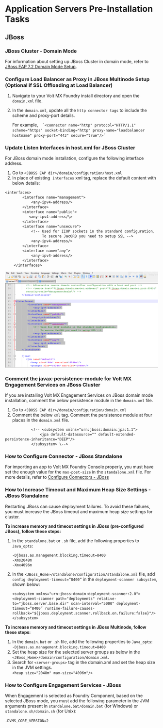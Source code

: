                          


Application Servers Pre-Installation Tasks
==========================================

JBoss
-----

### JBoss Cluster - Domain Mode

<p>For information about setting up JBoss Cluster in domain mode, refer to <a href="https://support.hcltechsw.com/csm?id=kb_article&sysparm_article=KB0083295">JBoss EAP 7.2 Domain Mode Setup</a>.</p>


### Configure Load Balancer as Proxy in JBoss Multinode Setup (Optional if SSL Offloading at Load Balancer)

1.  Navigate to your Volt MX Foundry install directory and open the `domain.xml` file.

1.  In the `domain.xml`, update all the `http connector tags` to include the scheme and proxy-port details.
    
    For example,``  
    `<connector name="http" protocol="HTTP/1.1" scheme="https" socket-binding="http" proxy-name="loadbalancer hostname" proxy-port="443" secure="true"/>` ``
    

### Update Listen Interfaces in host.xml for JBoss Cluster

For JBoss domain mode installation, configure the following interface address.

1.  Go to `<JBOSS EAP dir>/domain/configuration/host.xml`
2.  In place of existing  `interfaces` xml tag, replace the default content with below details:

```
<interfaces>
        <interface name="management">
            <any-ipv4-address/>
        </interface>
        <interface name="public">
           <any-ipv4-address/\>
        </interface>
        <interface name="unsecure">
            <!-- Used for IIOP sockets in the standard configuration.
                 To secure JacORB you need to setup SSL -->
            <any-ipv4-address/>
        </interface>
		<interface name="any">  
            <any-ipv4-address/>  
        </interface> 
    </interfaces>
```

![](Resources/Images/ListenInterfaces_615x386.png)

### Comment the javax-persistence-module for Volt MX Engagement Services on JBoss Cluster

If you are installing Volt MX Engagement Services on JBoss domain mode installation, comment the below persistence module in the `domain.xml` file.

1.  Go to `<JBOSS EAP dir>/domain/configuration/domain.xml`
2.  Comment the below `xml` tag. Comment the persistence module at four places in the `domain.xml` file.

```
            <!-- <subsystem xmlns="urn:jboss:domain:jpa:1.1">
                <jpa default-datasource="" default-extended-persistence-inheritance="DEEP"/>
            </subsystem> \-->
```

<h3 id="how-to-configure-connector-jboss">How to Configure Connector - JBoss Standalone</h3>

For importing an app to Volt MX Foundry Console properly, you must have set the enough value for the `max-post-size` in the `standalone.xml` file. For more details, refer to [Configure Connectors - JBoss](../../../Foundry/voltmx_foundry_manual_install_guide/Content/Configuring_Connectors_and_WAR_JBoss.md)

<h3 id="how-to-increase-timeout-and-maximum-heap-size-settings-jboss">How to Increase Timeout and Maximum Heap Size Settings - JBoss Standalone</h3>

Restarting JBoss can cause deployment failures. To avoid these failures, you must increase the JBoss timeout and maximum heap size settings for cluster.

<b>To increase memory and timeout settings in JBoss (pre-configured JBoss), follow these steps:</b>

<ol>
<li>In the <code>standalone.bat</code> or <code>.sh</code> file, add the following properties to <code>Java_opts</code>:
<pre><code>-Djboss.as.management.blocking.timeout=8400  
-Xms2048m  
-Xmx4096m</code></pre>
</li>
<li>In the <code>&lt;JBoss_Home&gt;/standalone/configuration/standalone.xml</code> file, add <code>config deployment-timeout=”8400”</code> in the <code>deployment-scanner subsystem</code>, shown below:</li>

<pre><code>&lt;subsystem xmlns="urn:jboss:domain:deployment-scanner:2.0"&gt;  
&lt;deployment-scanner path="deployments" relative-to="jboss.server.base.dir" scan-interval="5000" deployment-timeout=”8400” runtime-failure-causes-rollback="${jboss.deployment.scanner.rollback.on.failure:false}"/&gt;  
&lt;/subsystem&gt;</code></pre>
</ol>

<b>To increase memory and timeout settings in JBoss Multinode, follow these steps:</b>  

<ol>
<li>In the <code>domain.bat</code> or <code>.sh</code> file, add the following properties to <code>Java_opts</code>:<br><code>-Djboss.as.management.blocking.timeout=8400</code>
</li>
<li>Set the heap size for the selected server groups as below in the <code>&lt;JBoss_Home&gt;/domain/configuration/domain.xml</code>.
<li>Search for <code>&lt;server-groups&gt;</code> tag in the domain.xml and set the heap size in the JVM settings.</li>  
<code>&lt;heap size="2048m" max-size="4096m"/&gt;</code>
</li>
</ol>

<h3 id="how-to-configure-engagement-services-jboss">How to Configure Engagement Services - JBoss</h3>

When Engagement is selected as Foundry Component, based on the selected JBoss mode, you must add the following parameter in the JVM arguments present in <code>standalone.bat/domain.bat</code> (for Windows) or <code>standalone.sh/domain.sh</code> (for Unix):

<code>-DVMS_CORE_VERSION=2</code>



<!-- WebLogic
--------

### Customizing the WebLogic JVM heap size

For a successful deployment of Volt MX Foundry War files on WebLogic server, increase the Heap Size in WebLogic memory arguments. For more details, refer to [Heap and PermGen Settings](Troubleshooting.md#how-to-configure-heap-and-permgen-size).

To change the WebLogic JVM heap size, follow these steps:

1.  From the `{Server directory}/user_projects/domains/bin/` folder, and open the `setDomainEnv.sh` file in a text editor.
2.  Search for the following comment line:
```
\# IF USER_MEM_ARGS the environment variable is set, use it to override ALL MEM_ARGS values
```
3.  Immediately after the comment line, add the following line:
```
export USER_MEM_ARGS="-Xms6144m -Xmx6144m"
```
4.  Save the file, and then restart the WebLogic Server.

### Place MS SQL Server Connector JAR in the WebLogic Server

If you want to install MS SQL Server Database with WebLogic, then you need to manually place the `mssql-jdbc-7.2.2.jre11.jar` file in the WebLogic Server.

To add `mssql-jdbc-7.2.2.jre11.jar` file in the WebLogic Server, follow these steps:

1.  Copy the `mssql-jdbc-7.2.2.jre11.jar` file from the Volt MX Foundry Installation Folder to the `<WL_HOME>/server/lib` folder.
2.  Go to the `<WL_HOME>/user_projects/domains/base_domain/bin` folder and edit the `startWeblogic.cmd` file.
3.  Prepend your JAR file to the SAVE_CLASSPATH environment variable. For example:
```
set SAVE_CLASSPATH=%WL_HOME%/server/lib/`mssql-jdbc-7.2.2.jre11.jar`;%CLASSPATH%
```
4.  If Windows Integrated Auth is enabled, copy the `sqljdbc_auth.dll` file to the `<WL_HOME>/user_projects/domains/base_domain/bin` folder.
5.  Restart the server.

> **_Note:_** **<WL\_HOME>** is the folder in which WebLogic is installed.

### Place Oracle Server Connector JAR in the WebLogic Server

If you want to install Oracle Server Database with WebLogic, then you need to manually place the `ojdbc8.jar` file in the WebLogic Server.

To add the `ojdbc8.jar` file in the WebLogic Server, follow these steps:

1.  Copy the `ojdbc8.jar` file from the Volt MX Foundry Installation Folder to the `<WL_HOME>/server/lib` folder.
2.  Go to the `<WL_HOME>/user_projects/domains/base_domain/bin` folder and edit the `startWeblogic.cmd` file.
3.  Prepend your JAR file to the SAVE_CLASSPATH environment variable. For example:
```
set SAVE_CLASSPATH=%WL_HOME%/server/lib/`ojdbc8.jar`;%CLASSPATH%
```
4.  Restart the server.

> **_Note:_** **<WL\_HOME>** is the folder in which WebLogic is installed.

### Place MySQL Server Connector JAR in the WebLogic Server

If you want to install MySQL Server Database with WebLogic, then you need to manually place the  `mysql-connector-x-8.x.x.jar` file in the WebLogic Server.

To add `mysql-connector-x-8.x.x.jar` file in the WebLogic Server, follow these steps:

1.  Copy the `mysql-connector-x-8.x.x.jar` file from the Volt MX Foundry Installation Folder to the `<WL_HOME>/server/lib` folder.
2.  Go to the `<WL_HOME>/user_projects/domains/base_domain/bin` folder and edit the `startWeblogic.cmd` file.
3.  Prepend your JAR file to the SAVE_CLASSPATH environment variable. For example:
```
set SAVE_CLASSPATH=%WL_HOME%/server/lib/`mysql-connector-x-8.x.x.jar`;%CLASSPATH%
```
4.  Restart the server.

> **_Note:_** **<WL\_HOME>** is the folder in which WebLogic is installed.

<h3 id="how-to-configure-engagement-services-weblogic">How to Configure Engagement Services - WebLogic</h3>

When Engagement is selected as Foundry Component, you must add the following parameter in the JVM arguments present in `domain-name\StartWebLogic.cmd` (for Windows) or `domain-name\StartWebLogic.sh` (for Unix):

\-DVMS\_CORE\_VERSION=2 --> 
